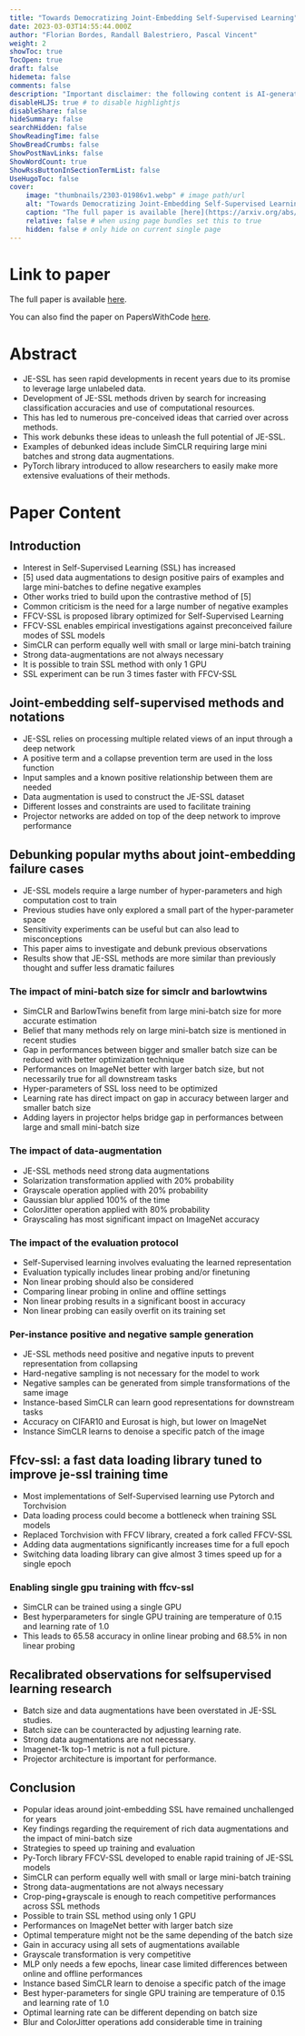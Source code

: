 ```yaml
---
title: "Towards Democratizing Joint-Embedding Self-Supervised Learning"
date: 2023-03-03T14:55:44.000Z
author: "Florian Bordes, Randall Balestriero, Pascal Vincent"
weight: 2
showToc: true
TocOpen: true
draft: false
hidemeta: false
comments: false
description: "Important disclaimer: the following content is AI-generated, please make sure to fact check the presented information by reading the full paper."
disableHLJS: true # to disable highlightjs
disableShare: false
hideSummary: false
searchHidden: false
ShowReadingTime: false
ShowBreadCrumbs: false
ShowPostNavLinks: false
ShowWordCount: true
ShowRssButtonInSectionTermList: false
UseHugoToc: false
cover:
    image: "thumbnails/2303-01986v1.webp" # image path/url
    alt: "Towards Democratizing Joint-Embedding Self-Supervised Learning" # alt text
    caption: "The full paper is available [here](https://arxiv.org/abs/2303.01986)." # display caption under cover
    relative: false # when using page bundles set this to true
    hidden: false # only hide on current single page
---
```


# Link to paper
The full paper is available [here](https://arxiv.org/abs/2303.01986).

You can also find the paper on PapersWithCode [here](https://paperswithcode.com/paper/towards-democratizing-joint-embedding-self).

# Abstract
- JE-SSL has seen rapid developments in recent years due to its promise to leverage large unlabeled data.
- Development of JE-SSL methods driven by search for increasing classification accuracies and use of computational resources.
- This has led to numerous pre-conceived ideas that carried over across methods.
- This work debunks these ideas to unleash the full potential of JE-SSL.
- Examples of debunked ideas include SimCLR requiring large mini batches and strong data augmentations.
- PyTorch library introduced to allow researchers to easily make more extensive evaluations of their methods.

# Paper Content

## Introduction
- Interest in Self-Supervised Learning (SSL) has increased
- [5] used data augmentations to design positive pairs of examples and large mini-batches to define negative examples
- Other works tried to build upon the contrastive method of [5]
- Common criticism is the need for a large number of negative examples
- FFCV-SSL is proposed library optimized for Self-Supervised Learning
- FFCV-SSL enables empirical investigations against preconceived failure modes of SSL models
- SimCLR can perform equally well with small or large mini-batch training
- Strong data-augmentations are not always necessary
- It is possible to train SSL method with only 1 GPU
- SSL experiment can be run 3 times faster with FFCV-SSL

## Joint-embedding self-supervised methods and notations
- JE-SSL relies on processing multiple related views of an input through a deep network
- A positive term and a collapse prevention term are used in the loss function
- Input samples and a known positive relationship between them are needed
- Data augmentation is used to construct the JE-SSL dataset
- Different losses and constraints are used to facilitate training
- Projector networks are added on top of the deep network to improve performance

## Debunking popular myths about joint-embedding failure cases
- JE-SSL models require a large number of hyper-parameters and high computation cost to train
- Previous studies have only explored a small part of the hyper-parameter space
- Sensitivity experiments can be useful but can also lead to misconceptions
- This paper aims to investigate and debunk previous observations
- Results show that JE-SSL methods are more similar than previously thought and suffer less dramatic failures

### The impact of mini-batch size for simclr and barlowtwins
- SimCLR and BarlowTwins benefit from large mini-batch size for more accurate estimation
- Belief that many methods rely on large mini-batch size is mentioned in recent studies
- Gap in performances between bigger and smaller batch size can be reduced with better optimization technique
- Performances on ImageNet better with larger batch size, but not necessarily true for all downstream tasks
- Hyper-parameters of SSL loss need to be optimized
- Learning rate has direct impact on gap in accuracy between larger and smaller batch size
- Adding layers in projector helps bridge gap in performances between large and small mini-batch size

### The impact of data-augmentation
- JE-SSL methods need strong data augmentations
- Solarization transformation applied with 20% probability
- Grayscale operation applied with 20% probability
- Gaussian blur applied 100% of the time
- ColorJitter operation applied with 80% probability
- Grayscaling has most significant impact on ImageNet accuracy

### The impact of the evaluation protocol
- Self-Supervised learning involves evaluating the learned representation
- Evaluation typically includes linear probing and/or finetuning
- Non linear probing should also be considered
- Comparing linear probing in online and offline settings
- Non linear probing results in a significant boost in accuracy
- Non linear probing can easily overfit on its training set

### Per-instance positive and negative sample generation
- JE-SSL methods need positive and negative inputs to prevent representation from collapsing
- Hard-negative sampling is not necessary for the model to work
- Negative samples can be generated from simple transformations of the same image
- Instance-based SimCLR can learn good representations for downstream tasks
- Accuracy on CIFAR10 and Eurosat is high, but lower on ImageNet
- Instance SimCLR learns to denoise a specific patch of the image

## Ffcv-ssl: a fast data loading library tuned to improve je-ssl training time
- Most implementations of Self-Supervised learning use Pytorch and Torchvision
- Data loading process could become a bottleneck when training SSL models
- Replaced Torchvision with FFCV library, created a fork called FFCV-SSL
- Adding data augmentations significantly increases time for a full epoch
- Switching data loading library can give almost 3 times speed up for a single epoch

### Enabling single gpu training with ffcv-ssl
- SimCLR can be trained using a single GPU
- Best hyperparameters for single GPU training are temperature of 0.15 and learning rate of 1.0
- This leads to 65.58 accuracy in online linear probing and 68.5% in non linear probing

## Recalibrated observations for selfsupervised learning research
- Batch size and data augmentations have been overstated in JE-SSL studies.
- Batch size can be counteracted by adjusting learning rate.
- Strong data augmentations are not necessary.
- Imagenet-1k top-1 metric is not a full picture.
- Projector architecture is important for performance.

## Conclusion
- Popular ideas around joint-embedding SSL have remained unchallenged for years
- Key findings regarding the requirement of rich data augmentations and the impact of mini-batch size
- Strategies to speed up training and evaluation
- Py-Torch library FFCV-SSL developed to enable rapid training of JE-SSL models
- SimCLR can perform equally well with small or large mini-batch training
- Strong data-augmentations are not always necessary
- Crop-ping+grayscale is enough to reach competitive performances across SSL methods
- Possible to train SSL method using only 1 GPU
- Performances on ImageNet better with larger batch size
- Optimal temperature might not be the same depending of the batch size
- Gain in accuracy using all sets of augmentations available
- Grayscale transformation is very competitive
- MLP only needs a few epochs, linear case limited differences between online and offline performances
- Instance based SimCLR learn to denoise a specific patch of the image
- Best hyper-parameters for single GPU training are temperature of 0.15 and learning rate of 1.0
- Optimal learning rate can be different depending on batch size
- Blur and ColorJitter operations add considerable time in training

